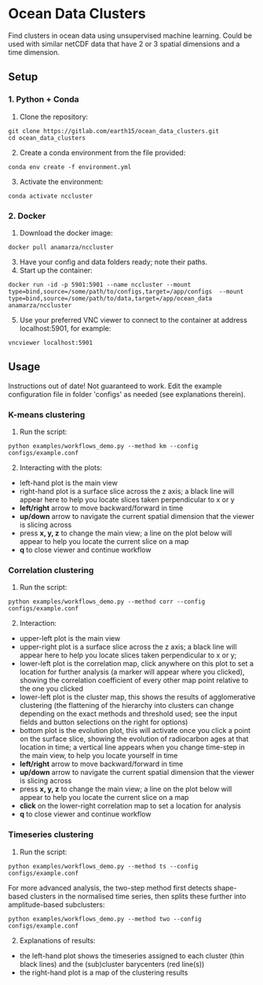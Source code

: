 
# Ocean Data Clusters

Find clusters in ocean data using unsupervised machine learning. Could be used with similar netCDF data that have 2 or 3 spatial dimensions and a time dimension.

## Setup
### 1. Python + Conda

1. Clone the repository:
```
git clone https://gitlab.com/earth15/ocean_data_clusters.git
cd ocean_data_clusters
```
2. Create a conda environment from the file provided:
```
conda env create -f environment.yml
```
3. Activate the environment:
```
conda activate nccluster
```
### 2. Docker
1. Download the docker image:
```
docker pull anamarza/nccluster
```
3. Have your config and data folders ready; note their paths.
4. Start up the container:
```
docker run -id -p 5901:5901 --name nccluster --mount type=bind,source=/some/path/to/configs,target=/app/configs  --mount type=bind,source=/some/path/to/data,target=/app/ocean_data anamarza/nccluster
```
5. Use your preferred VNC viewer to connect to the container at address localhost:5901, for example:
```
vncviewer localhost:5901
```
## Usage
Instructions out of date! Not guaranteed to work.
Edit the example configuration file in folder 'configs' as needed (see explanations therein). 
### K-means clustering

1. Run the script:
```
python examples/workflows_demo.py --method km --config configs/example.conf
```

2. Interacting with the plots:
- left-hand plot is the main view
- right-hand plot is a surface slice across the z axis; a black line will appear here to help you locate slices taken perpendicular to x or y
- **left/right** arrow to move backward/forward in time
- **up/down** arrow to navigate the current spatial dimension that the viewer is slicing across
- press **x, y, z** to change the main view; a line on the plot below will appear to help you locate the current slice on a map
- **q** to close viewer and continue workflow

### Correlation clustering
1. Run the script:
```
python examples/workflows_demo.py --method corr --config configs/example.conf
```
2. Interaction:
- upper-left plot is the main view
- upper-right plot is a surface slice across the z axis; a black line will appear here to help you locate slices taken perpendicular to x or y; 
- lower-left plot is the correlation map, click anywhere on this plot to set a location for further analysis (a marker will appear where you clicked), showing the correlation coefficient of every other map point relative to the one you clicked
- lower-left plot is the cluster map, this shows the results of agglomerative clustering (the flattening of the hierarchy into clusters can change depending on the exact methods and threshold used; see the input fields and button selections on the right for options)
- bottom plot is the evolution plot, this will activate once you click a point on the surface slice, showing the evolution of radiocarbon ages at that location in time; a vertical line appears when you change time-step in the main view, to help you locate yourself in time
- **left/right** arrow to move backward/forward in time
- **up/down** arrow to navigate the current spatial dimension that the viewer is slicing across
- press **x, y, z** to change the main view; a line on the plot below will appear to help you locate the current slice on a map
- **click** on the lower-right correlation map to set a location for analysis
- **q** to close viewer and continue workflow

### Timeseries clustering
1. Run the script:
```
python examples/workflows_demo.py --method ts --config configs/example.conf
```
For more advanced analysis, the two-step method first detects shape-based clusters in the normalised time series, then splits these further into amplitude-based subclusters:
```
python examples/workflows_demo.py --method two --config configs/example.conf
```

2. Explanations of results:
- the left-hand plot shows the timeseries assigned to each cluster (thin black lines) and the (sub)cluster barycenters (red line(s))
- the right-hand plot is a map of the clustering results
